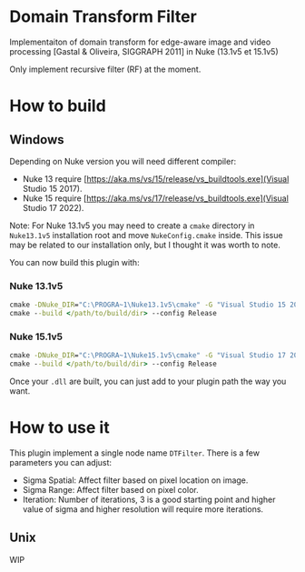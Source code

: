 # Domain Transform Filter

Implementaiton of domain transform for edge-aware image and video 
processing [Gastal & Oliveira, SIGGRAPH 2011] in Nuke (13.1v5 et 15.1v5)

Only implement recursive filter (RF) at the moment.

# How to build

## Windows

Depending on Nuke version you will need different compiler:
 - Nuke 13 require [https://aka.ms/vs/15/release/vs_buildtools.exe](Visual Studio 15 2017).
 - Nuke 15 require [https://aka.ms/vs/17/release/vs_buildtools.exe](Visual Studio 17 2022).

Note: For Nuke 13.1v5 you may need to create a `cmake` directory in `Nuke13.1v5` installation root and move `NukeConfig.cmake` inside.
This issue may be related to our installation only, but I thought it was worth to note.


You can now build this plugin with: 

### Nuke 13.1v5
```cmd
cmake -DNuke_DIR="C:\PROGRA~1\Nuke13.1v5\cmake" -G "Visual Studio 15 2017" -A x64 -B </path/to/build/dir> -S <path/to/repository/root>
cmake --build </path/to/build/dir> --config Release
```

### Nuke 15.1v5
```cmd
cmake -DNuke_DIR="C:\PROGRA~1\Nuke15.1v5\cmake" -G "Visual Studio 17 2022" -A x64 -B </path/to/build/dir> -S <path/to/repository/root>
cmake --build </path/to/build/dir> --config Release
```

Once your `.dll` are built, you can just add to your plugin path the way you want.

# How to use it

This plugin implement a single node name `DTFilter`. There is a few parameters you can adjust:
 - Sigma Spatial: Affect filter based on pixel location on image.
 - Sigma Range: Affect filter based on pixel color.
 - Iteration: Number of iterations, 3 is a good starting point and higher value of sigma and higher resolution will require more iterations.

## Unix

WIP